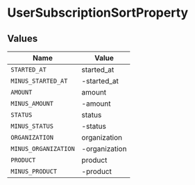 # UserSubscriptionSortProperty


## Values

| Name                 | Value                |
| -------------------- | -------------------- |
| `STARTED_AT`         | started_at           |
| `MINUS_STARTED_AT`   | -started_at          |
| `AMOUNT`             | amount               |
| `MINUS_AMOUNT`       | -amount              |
| `STATUS`             | status               |
| `MINUS_STATUS`       | -status              |
| `ORGANIZATION`       | organization         |
| `MINUS_ORGANIZATION` | -organization        |
| `PRODUCT`            | product              |
| `MINUS_PRODUCT`      | -product             |